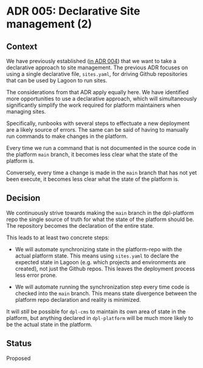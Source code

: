 # ADR 005: Declarative Site management (2)

## Context

We have previously established ([in ADR 004](adr-004-declarative-site-management.md))
that we want to take a declarative approach to site management. The previous
ADR focuses on using a single declarative file, `sites.yaml`, for driving
Github repositories that can be used by Lagoon to run sites.

The considerations from that ADR apply equally here. We have identified more
opportunities to use a declarative approach, which will simultaneously
significantly simplify the work required for platform maintainers when managing
sites.

Specifically, runbooks with several steps to effectuate a new deployment are a
likely source of errors. The same can be said of having to manually run
commands to make changes in the platform.

Every time we run a command that is not documented in the source code in the
platform `main` branch, it becomes less clear what the state of the platform is.

Conversely, every time a change is made in the `main` branch that has not yet
been execute, it becomes less clear what the state of the platform is.

## Decision

We continuously strive towards making the `main` branch in the dpl-platform repo
the single source of truth for what the state of the platform should be. The
repository becomes the declaration of the entire state.

This leads to at least two concrete steps:

- We will automate synchronizing state in the platform-repo with the actual
  platform state. This means using `sites.yaml` to declare the expected state
  in Lagoon (e.g. which projects and environments are created), not just the
  Github repos. This leaves the deployment process less error prone.

- We will automate running the synchronization step every time code is checked
  into the `main` branch. This means state divergence between the platform repo
  declaration and reality is minimized.

It will *still* be possible for `dpl-cms` to maintain its own area of state
in the platform, but anything declared in `dpl-platform` will be much more
likely to be the actual state in the platform.

## Status

Proposed
